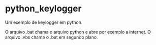 # python_keylogger
Um exemplo de keylogger em python.

O arquivo .bat chama o arquivo python e abre por exemplo a internet.
O arquivo .vbs chama o .bat em segundo plano.
